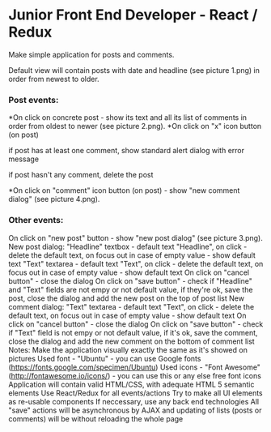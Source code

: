# Junior Front End Developer - React / Redux

Make simple application for posts and comments. 

Default view will contain posts with date and headline (see picture 1.png) in order from newest to older. 

### Post events:
  *On click on concrete post - show its text and all its list of comments in order from oldest to newer (see picture 2.png).
  *On click on "x" icon button (on post)

   if post has at least one comment, show standard alert dialog with error message

   if post hasn't any comment, delete the post  

  *On click on "comment" icon button (on post) - show "new comment dialog" (see picture 4.png).

### Other events:

On click on "new post" button - show "new post dialog" (see picture 3.png).
New post dialog:
"Headline" textbox - default text "Headline", on click - delete the default text, on focus out in case of empty value - show default text
"Text" textarea - default text "Text", on click - delete the default text, on focus out in case of empty value - show default text
On click on "cancel button" - close the dialog
On click on "save button" - check if "Headline" and "Text" fields are not empy or not default value, if they're ok, save the post, close the dialog and add the new post on the top of post list
New comment dialog:
"Text" textarea - default text "Text", on click - delete the default text, on focus out in case of empty value - show default text
On click on "cancel button" - close the dialog
On click on "save button" - check if "Text" field is not empy or not default value, if it's ok, save the comment, close the dialog and add the new comment on the bottom of comment list 
Notes:
Make the application visually exactly the same as it's showed on pictures
Used font - "Ubuntu" - you can use Google fonts (https://fonts.google.com/specimen/Ubuntu)
Used icons - "Font Awesome" (http://fontawesome.io/icons/) - you can use this or any else free font icons
Application will contain valid HTML/CSS, with adequate HTML 5 semantic elements
Use React/Redux for all events/actions
Try to make all UI elements as re-usable components
If neccessary, use any back end technologies
All "save" actions will be asynchronous by AJAX and updating of lists (posts or comments) will be without reloading the whole page